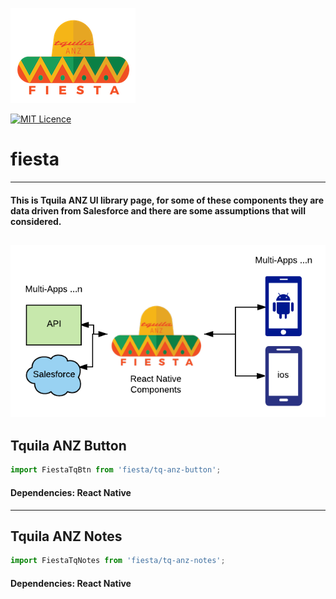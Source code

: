 ![Alt text](/fiesta/assets/fiestalogo.png?raw=true "Fiesta")

[![MIT Licence](https://badges.frapsoft.com/os/mit/mit.svg?v=103)](https://opensource.org/licenses/mit-license.php)
# fiesta
---
#### This is Tquila ANZ UI library page, for some of these components they are data driven from Salesforce and there are some assumptions that will considered.

![Alt text](/fiesta/assets/fiestaflow2.png?raw=true "Fiesta Flow")
---
## Tquila ANZ Button
```javascript
import FiestaTqBtn from 'fiesta/tq-anz-button';
```
#### Dependencies: React Native
---
## Tquila ANZ Notes
```javascript
import FiestaTqNotes from 'fiesta/tq-anz-notes';
```
#### Dependencies: React Native